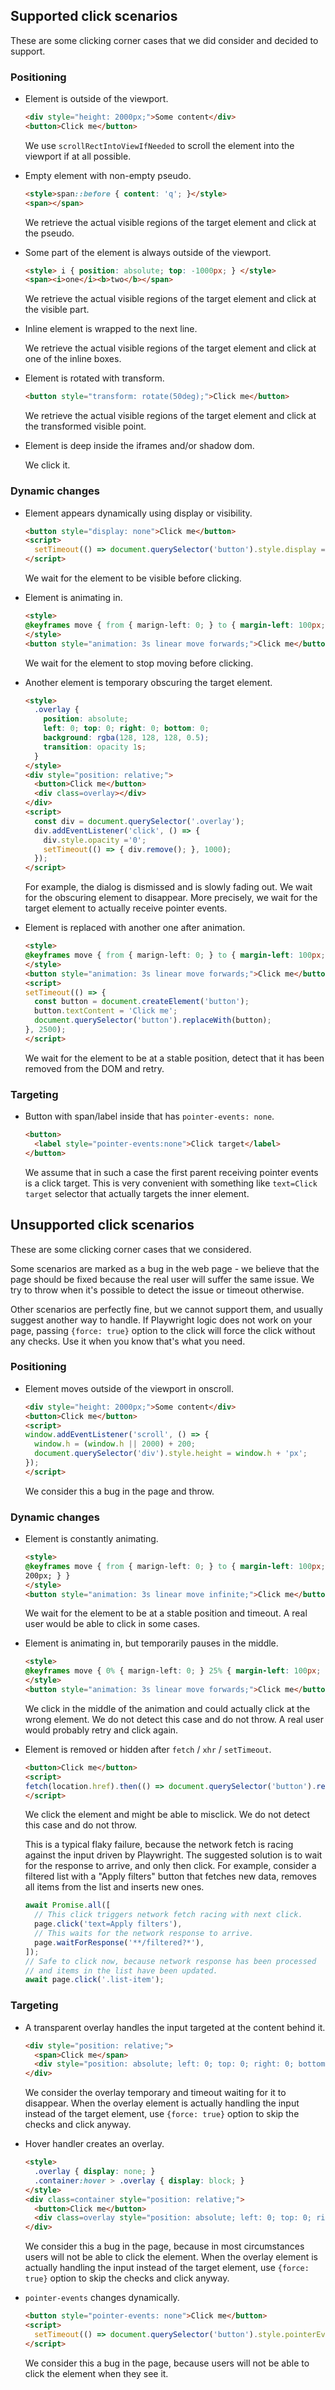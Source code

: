 ## Supported click scenarios

These are some clicking corner cases that we did consider and decided to support.

### Positioning

  - Element is outside of the viewport.
    ```html
    <div style="height: 2000px;">Some content</div>
    <button>Click me</button>
    ```

    We use `scrollRectIntoViewIfNeeded` to scroll the element into the viewport if at all possible.

  - Empty element with non-empty pseudo.

    ```html
    <style>span::before { content: 'q'; }</style>
    <span></span>
    ```

    We retrieve the actual visible regions of the target element and click at the pseudo.

  - Some part of the element is always outside of the viewport.

    ```html
    <style> i { position: absolute; top: -1000px; } </style>
    <span><i>one</i><b>two</b></span>
    ```

    We retrieve the actual visible regions of the target element and click at the visible part.

  - Inline element is wrapped to the next line.

    We retrieve the actual visible regions of the target element and click at one of the inline boxes.

  - Element is rotated with transform.

    ```html
    <button style="transform: rotate(50deg);">Click me</button>
    ```

    We retrieve the actual visible regions of the target element and click at the transformed visible point.

  - Element is deep inside the iframes and/or shadow dom.

    We click it.

### Dynamic changes

  - Element appears dynamically using display or visibility.
    ```html
    <button style="display: none">Click me</button>
    <script>
      setTimeout(() => document.querySelector('button').style.display = 'inline', 5000);
    </script>
    ```

    We wait for the element to be visible before clicking.

  - Element is animating in.

    ```html
    <style>
    @keyframes move { from { marign-left: 0; } to { margin-left: 100px; } }
    </style>
    <button style="animation: 3s linear move forwards;">Click me</button>
    ```

    We wait for the element to stop moving before clicking.

  - Another element is temporary obscuring the target element.

    ```html
    <style>
      .overlay {
        position: absolute;
        left: 0; top: 0; right: 0; bottom: 0;
        background: rgba(128, 128, 128, 0.5);
        transition: opacity 1s;
      }
    </style>
    <div style="position: relative;">
      <button>Click me</button>
      <div class=overlay></div>
    </div>
    <script>
      const div = document.querySelector('.overlay');
      div.addEventListener('click', () => {
        div.style.opacity ='0';
        setTimeout(() => { div.remove(); }, 1000);
      });
    </script>
    ```

    For example, the dialog is dismissed and is slowly fading out. We wait for the obscuring element to disappear.
    More precisely, we wait for the target element to actually receive pointer events.

  - Element is replaced with another one after animation.

    ```html
    <style>
    @keyframes move { from { marign-left: 0; } to { margin-left: 100px; } }
    </style>
    <button style="animation: 3s linear move forwards;">Click me</button>
    <script>
    setTimeout(() => {
      const button = document.createElement('button');
      button.textContent = 'Click me';
      document.querySelector('button').replaceWith(button);
    }, 2500);
    </script>
    ```

    We wait for the element to be at a stable position, detect that it has been removed from the DOM and retry.

### Targeting

  - Button with span/label inside that has `pointer-events: none`.

    ```html
    <button>
      <label style="pointer-events:none">Click target</label>
    </button>
    ```

    We assume that in such a case the first parent receiving pointer events is a click target.
    This is very convenient with something like `text=Click target` selector that actually targets the inner element.


## Unsupported click scenarios

These are some clicking corner cases that we considered.

Some scenarios are marked as a bug in the web page - we believe that the page should be fixed because the real user will suffer the same issue. We try to throw when it's possible to detect the issue or timeout otherwise.

Other scenarios are perfectly fine, but we cannot support them, and usually suggest another way to handle. If Playwright logic does not work on your page, passing `{force: true}` option to the click will force the click without any checks. Use it when you know that's what you need.

### Positioning

  - Element moves outside of the viewport in onscroll.

    ```html
    <div style="height: 2000px;">Some content</div>
    <button>Click me</button>
    <script>
    window.addEventListener('scroll', () => {
      window.h = (window.h || 2000) + 200;
      document.querySelector('div').style.height = window.h + 'px';
    });
    </script>
    ```

    We consider this a bug in the page and throw.

### Dynamic changes

  - Element is constantly animating.

    ```html
    <style>
    @keyframes move { from { marign-left: 0; } to { margin-left: 100px; } }
    200px; } }
    </style>
    <button style="animation: 3s linear move infinite;">Click me</button>
    ```

    We wait for the element to be at a stable position and timeout. A real user would be able to click in some cases.

  - Element is animating in, but temporarily pauses in the middle.

    ```html
    <style>
    @keyframes move { 0% { marign-left: 0; } 25% { margin-left: 100px; } 50% { margin-left: 100px;} 100% { margin-left: 200px; } }
    </style>
    <button style="animation: 3s linear move forwards;">Click me</button>
    ```

    We click in the middle of the animation and could actually click at the wrong element. We do not detect this case and do not throw. A real user would probably retry and click again.

  - Element is removed or hidden after `fetch` / `xhr` / `setTimeout`.

    ```html
    <button>Click me</button>
    <script>
    fetch(location.href).then(() => document.querySelector('button').remove());
    </script>
    ```

    We click the element and might be able to misclick. We do not detect this case and do not throw.

    This is a typical flaky failure, because the network fetch is racing against the input driven by Playwright. The suggested solution is to wait for the response to arrive, and only then click. For example, consider a filtered list with a "Apply filters" button that fetches new data, removes all items from the list and inserts new ones.

    ```js
    await Promise.all([
      // This click triggers network fetch racing with next click.
      page.click('text=Apply filters'),
      // This waits for the network response to arrive.
      page.waitForResponse('**/filtered?*'),
    ]);
    // Safe to click now, because network response has been processed
    // and items in the list have been updated.
    await page.click('.list-item');
    ```


### Targeting

  - A transparent overlay handles the input targeted at the content behind it.

    ```html
    <div style="position: relative;">
      <span>Click me</span>
      <div style="position: absolute; left: 0; top: 0; right: 0; bottom: 0" onclick="..."></div>
    </div>
    ```

    We consider the overlay temporary and timeout waiting for it to disappear.
    When the overlay element is actually handling the input instead of the target element, use `{force: true}` option to skip the checks and click anyway.

  - Hover handler creates an overlay.

    ```html
    <style>
      .overlay { display: none; }
      .container:hover > .overlay { display: block; }
    </style>
    <div class=container style="position: relative;">
      <button>Click me</button>
      <div class=overlay style="position: absolute; left: 0; top: 0; right: 0; bottom: 0; background: red"></div>
    </div>
    ```

    We consider this a bug in the page, because in most circumstances users will not be able to click the element.
    When the overlay element is actually handling the input instead of the target element, use `{force: true}` option to skip the checks and click anyway.

  - `pointer-events` changes dynamically.

    ```html
    <button style="pointer-events: none">Click me</button>
    <script>
      setTimeout(() => document.querySelector('button').style.pointerEvents = 'auto', 5000);
    </script>
    ```

    We consider this a bug in the page, because users will not be able to click the element when they see it.

